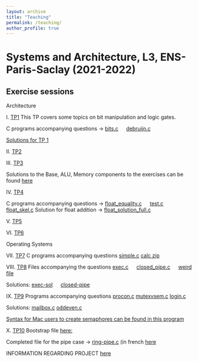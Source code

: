 ```yaml
---
layout: archive
title: "Teaching"
permalink: /teaching/
author_profile: true
---
```


# Systems and Architecture, L3, ENS-Paris-Saclay (2021-2022)

## Exercise sessions

Architecture

I. [TP1](TP01/tp01_eng.pdf)
This TP covers some topics on bit manipulation and logic gates.

C programs accompanying questions -> [bits.c](TP01/bits.c)  &emsp;    [debruijn.c](TP01/debruijn.c)

[Solutions for TP 1](TP01/tp01_solutions.pdf)

II. [TP2](TP02/TP02.pdf)

III. [TP3](TP03/TP3.pdf)

Solutions to the Base, ALU, Memory components to the exercises can be found [here](../teaching/bootstrap.tar.gz)

IV. [TP4](TP4/TP4.pdf) 

C programs accompanying questions -> [float_equality.c](TP4/src/float_equality.c) &emsp;    [test.c](TP4/src/test.c)  &emsp;     [float_skel.c](TP4/src/float_skel.c)  Solution for float addition -> [float_solution_full.c](TP4/src/float_solution_full.c)

V. [TP5](TP5/TP5.pdf)

VI. [TP6](TP6/TP5.pdf)

Operating Systems

VII. [TP7](TP7/TP7.pdf) C programs accompanying questions [simple.c](TP7/simple.c) [calc zip](TP7/calc.zip) 

VIII. [TP8](TP8/main.pdf) Files accompanying the questions [exec.c](TP8/execlp-example.c) &emsp; [closed_pipe.c](TP8/closed_pipe.c) &emsp; [weird file](TP8/obfs.sh)

Solutions: [exec-sol](TP8/execlp-solution.c) &emsp; [closed-pipe](TP8/closed_pipe_solution.c)

IX. [TP9](TP9/main.pdf) Programs accompanying questions  [procon.c](TP9/procon.c) [mutexvsem.c](TP9/mutexvsem.c) [login.c](TP9/login.c) 

Solutions: [mailbox.c](TP9/mailbox.c) [oddeven.c](TP9/oddeven.c) 

[Syntax for Mac users to create semaphores can be found in this program](TP9/mailbox-mac.c)

X. [TP10](TP10/main.pdf) Bootstrap file [here:](../teaching/ring.tar.gz)

Completed file for the pipe case -> [ring-pipe.c](TP10/ring-pipe-en.c) (in french [here](TP10/ring-pipe.c)


INFORMATION REGARDING PROJECT [here](https://amritasuresh.github.io/teaching/project)

